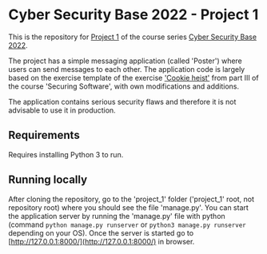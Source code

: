 # Cyber Security Base 2022 - Project 1
This is the repository for [Project 1](https://cybersecuritybase.mooc.fi/module-3.1) of the course series [Cyber Security Base 2022](https://cybersecuritybase.mooc.fi/).

The project has a simple messaging application (called 'Poster') where users can send messages to each other. The application code is largely based on the exercise template of the exercise ['Cookie heist'](https://cybersecuritybase.mooc.fi/module-2.3/1-security#programming-exercise-cookie-heist) from part III of the course 'Securing Software', with own modifications and additions.

The application contains serious security flaws and therefore it is not advisable to use it in production.

## Requirements
Requires installing Python 3 to run.

## Running locally
After cloning the repository, go to the 'project_1' folder ('project_1' root, not repository root) where you should see the file 'manage.py'. You can start the application server by running the 'manage.py' file with python (command ```python manage.py runserver``` or ```python3 manage.py runserver``` depending on your OS). Once the server is started go to [http://127.0.0.1:8000/](http://127.0.0.1:8000/) in browser.
